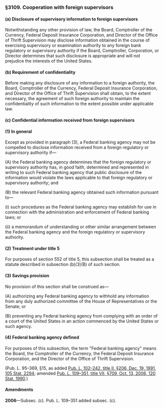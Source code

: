 ### §3109. Cooperation with foreign supervisors ###

[]()

#### (a) Disclosure of supervisory information to foreign supervisors ####

Notwithstanding any other provision of law, the Board, Comptroller of the Currency, Federal Deposit Insurance Corporation, and Director of the Office of Thrift Supervision may disclose information obtained in the course of exercising supervisory or examination authority to any foreign bank regulatory or supervisory authority if the Board, Comptroller, Corporation, or Director determines that such disclosure is appropriate and will not prejudice the interests of the United States.

[]()

#### (b) Requirement of confidentiality ####

Before making any disclosure of any information to a foreign authority, the Board, Comptroller of the Currency, Federal Deposit Insurance Corporation, and Director of the Office of Thrift Supervision shall obtain, to the extent necessary, the agreement of such foreign authority to maintain the confidentiality of such information to the extent possible under applicable law.

[]()

#### (c) Confidential information received from foreign supervisors ####

[]()

#### (1) In general ####

Except as provided in paragraph (3), a Federal banking agency may not be compelled to disclose information received from a foreign regulatory or supervisory authority if—

[]()

(A) the Federal banking agency determines that the foreign regulatory or supervisory authority has, in good faith, determined and represented in writing to such Federal banking agency that public disclosure of the information would violate the laws applicable to that foreign regulatory or supervisory authority; and

[]()

(B) the relevant Federal banking agency obtained such information pursuant to—

[]()

(i) such procedures as the Federal banking agency may establish for use in connection with the administration and enforcement of Federal banking laws; or

[]()

(ii) a memorandum of understanding or other similar arrangement between the Federal banking agency and the foreign regulatory or supervisory authority.

[]()

#### (2) Treatment under title 5 ####

For purposes of section 552 of title 5, this subsection shall be treated as a statute described in subsection (b)(3)(B) of such section.

[]()

#### (3) Savings provision ####

No provision of this section shall be construed as—

[]()

(A) authorizing any Federal banking agency to withhold any information from any duly authorized committee of the House of Representatives or the Senate; or

[]()

(B) preventing any Federal banking agency from complying with an order of a court of the United States in an action commenced by the United States or such agency.

[]()

#### (4) Federal banking agency defined ####

For purposes of this subsection, the term "Federal banking agency" means the Board, the Comptroller of the Currency, the Federal Deposit Insurance Corporation, and the Director of the Office of Thrift Supervision.

(Pub. L. 95–369, §15, as added [Pub. L. 102–242, title II, §206, Dec. 19, 1991, 105 Stat. 2294](/statviewer.htm?volume=105&page=2294); amended [Pub. L. 109–351, title VII, §709, Oct. 13, 2006, 120 Stat. 1990](/statviewer.htm?volume=120&page=1990).)

#### Amendments ####

**2006**—Subsec. (c). Pub. L. 109–351 added subsec. (c).